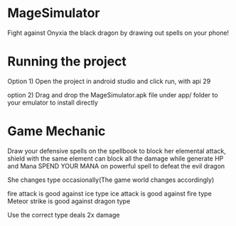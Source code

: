 # MageSimulator

Fight against Onyxia the black dragon by drawing out spells on your phone!





# Running the project

Option 1)
Open the project in android studio and click run, with api 29

option 2)
Drag and drop the MageSimulator.apk file under app/ folder to your emulator to install directly


# Game Mechanic
Draw your defensive spells on the spellbook to block her elemental attack, shield with the same element can block all the damage while generate HP and Mana 
SPEND YOUR MANA on powerful spell to defeat the evil dragon

She changes type occasionally(The game world changes accordingly)

fire attack is good against ice type
ice attack is good against fire type
Meteor strike is good against dragon type

Use the correct type deals 2x damage



